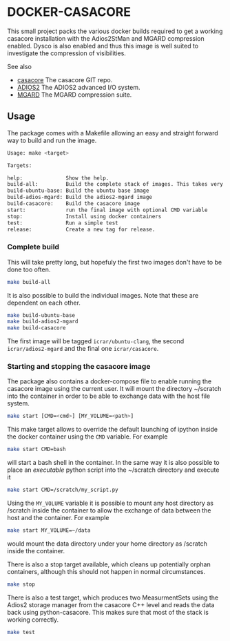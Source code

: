
# DOCKER-CASACORE

This small project packs the various docker builds required to get a working casacore
installation with the Adios2StMan and MGARD compression enabled. Dysco is also enabled
and thus this image is well suited to investigate the compression of visibilities.

See also 
- [casacore](https://github.com/casacore/casacore) The casacore GIT repo.
- [ADIOS2](https://github.com/ornladios/ADIOS2) The ADIOS2 advanced I/O system.
- [MGARD](https://github.com/CODARcode/MGARD) The MGARD compression suite.

## Usage
The package comes with a Makefile allowing an easy and straight forward way to build and run
the image.

```bash
Usage: make <target>

Targets:

help:              Show the help.
build-all:         Build the complete stack of images. This takes very long.
build-ubuntu-base: Build the ubuntu base image
build-adios-mgard: Build the adios2-mgard image
build-casacore:    Build the casacore image
start:             run the final image with optional CMD variable
stop:              Install using docker containers
test:              Run a simple test
release:           Create a new tag for release.
```
### Complete build
This will take pretty long, but hopefuly the first two images don't have to be done too often. 

```bash
make build-all
```

It is also possible to build the individual images. Note that these are dependent on each other.

```bash
make build-ubuntu-base
make build-adios2-mgard
make build-casacore
```
The first image will be tagged `icrar/ubuntu-clang`, the second `icrar/adios2-mgard` and the final
one `icrar/casacore`.

### Starting and stopping the casacore image
The package also contains a docker-compose file to enable running the casacore image using the
current user. It will mount the directory ~/scratch into the container in order to be able to
exchange data with the host file system.

```bash
make start [CMD=<cmd>] [MY_VOLUME=<path>]
```
This make target allows to override the default launching of ipython inside the docker container
using the `CMD` variable. For example
```bash
make start CMD=bash
```
will start a bash shell in the container. In the same way it is also possible to place an *executable* python script into the ~/scratch directory and execute it
```bash
make start CMD=/scratch/my_script.py
```
Using the `MY_VOLUME` variable it is possible to mount any host directory as /scratch inside the container to allow the exchange of data between the host and the container. For example
```bash
make start MY_VOLUME=~/data
```
would mount the data directory under your home directory as /scratch inside the container.

There is also a stop target available, which cleans up potentially 
orphan containers, although this should not happen in normal circumstances.
```bash
make stop
```

There is also a test target, which produces two MeasurmentSets using the Adios2 storage manager from the casacore C++ level and reads the data back using python-casacore. This makes sure that most of the stack is working correctly.
```bash
make test
```
